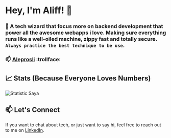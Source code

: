 # Hey, I'm Aliff! 👋

### 🔭 A tech wizard that focus more on backend development that power all the awesome webapps i love. Making sure everything runs like a well-oiled machine, zippy fast and totally secure. `Always practice the best technique to be use`.
### 📫 [Aleprosli](https://aleprosli.my/) :trollface:

## 📈 Stats (Because Everyone Loves Numbers)
![Statistic Saya](https://github-readme-stats.vercel.app/api?username=aleprosli&show_icons=true)

## 📫 Let's Connect
If you want to chat about tech, or just want to say hi, feel free to reach out to me on [LinkedIn](https://www.linkedin.com/in/aleprosli/).





